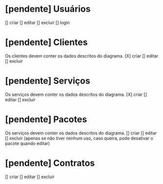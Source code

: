 # [pendente] Usuários
[] criar 
[] editar 
[] excluir
[] login
# [pendente] Clientes
Os clientes devem conter os dados descritos do diagrama.
[X] criar 
[] editar 
[] excluir
# [pendente] Serviços
Os serviços devem conter os dados descritos do diagrama.
[X] criar 
[] editar 
[] excluir
# [pendente] Pacotes
Os serviços devem conter os dados descritos do diagrama.
[] criar 
[] editar 
[] excluir (apenas se não tiver nenhum uso, caso queira, pode desativar o pacote quando editar)
# [pendente] Contratos
[] criar 
[] editar 
[] excluir